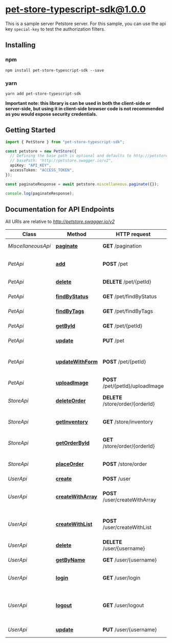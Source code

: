 # pet-store-typescript-sdk@1.0.0

This is a sample server Petstore server. For this sample, you can use the api key `special-key` to test the authorization filters.
## Installing

### npm
```
npm install pet-store-typescript-sdk --save
```

### yarn
```
yarn add pet-store-typescript-sdk
```

**Important note: this library is can be used in both the client-side or server-side, but using it
in client-side browser code is not recommended as you would expose security credentials.**



## Getting Started

```typescript
import { PetStore } from "pet-store-typescript-sdk";

const petstore = new PetStore({
  // Defining the base path is optional and defaults to http://petstore.swagger.io/v2
  // basePath: "http://petstore.swagger.io/v2",
  apiKey: "API_KEY",
  accessToken: "ACCESS_TOKEN",
});

const paginateResponse = await petstore.miscellaneous.paginate({});

console.log(paginateResponse);
```

## Documentation for API Endpoints

All URIs are relative to *http://petstore.swagger.io/v2*

Class | Method | HTTP request | Description
------------ | ------------- | ------------- | -------------
*MiscellaneousApi* | [**paginate**](docs/MiscellaneousApi.md#paginate) | **GET** /pagination | Pagination sandbox
*PetApi* | [**add**](docs/PetApi.md#add) | **POST** /pet | Add a new pet to the store
*PetApi* | [**delete**](docs/PetApi.md#delete) | **DELETE** /pet/{petId} | Deletes a pet
*PetApi* | [**findByStatus**](docs/PetApi.md#findByStatus) | **GET** /pet/findByStatus | Finds Pets by status
*PetApi* | [**findByTags**](docs/PetApi.md#findByTags) | **GET** /pet/findByTags | Finds Pets by tags
*PetApi* | [**getById**](docs/PetApi.md#getById) | **GET** /pet/{petId} | Find pet by ID
*PetApi* | [**update**](docs/PetApi.md#update) | **PUT** /pet | Update an existing pet
*PetApi* | [**updateWithForm**](docs/PetApi.md#updateWithForm) | **POST** /pet/{petId} | Updates a pet in the store with form data
*PetApi* | [**uploadImage**](docs/PetApi.md#uploadImage) | **POST** /pet/{petId}/uploadImage | uploads an image
*StoreApi* | [**deleteOrder**](docs/StoreApi.md#deleteOrder) | **DELETE** /store/order/{orderId} | Delete purchase order by ID
*StoreApi* | [**getInventory**](docs/StoreApi.md#getInventory) | **GET** /store/inventory | Returns pet inventories by status
*StoreApi* | [**getOrderById**](docs/StoreApi.md#getOrderById) | **GET** /store/order/{orderId} | Find purchase order by ID
*StoreApi* | [**placeOrder**](docs/StoreApi.md#placeOrder) | **POST** /store/order | Place an order for a pet
*UserApi* | [**create**](docs/UserApi.md#create) | **POST** /user | Create user
*UserApi* | [**createWithArray**](docs/UserApi.md#createWithArray) | **POST** /user/createWithArray | Creates list of users with given input array
*UserApi* | [**createWithList**](docs/UserApi.md#createWithList) | **POST** /user/createWithList | Creates list of users with given input array
*UserApi* | [**delete**](docs/UserApi.md#delete) | **DELETE** /user/{username} | Delete user
*UserApi* | [**getByName**](docs/UserApi.md#getByName) | **GET** /user/{username} | Get user by user name
*UserApi* | [**login**](docs/UserApi.md#login) | **GET** /user/login | Logs user into the system
*UserApi* | [**logout**](docs/UserApi.md#logout) | **GET** /user/logout | Logs out current logged in user session
*UserApi* | [**update**](docs/UserApi.md#update) | **PUT** /user/{username} | Updated user

